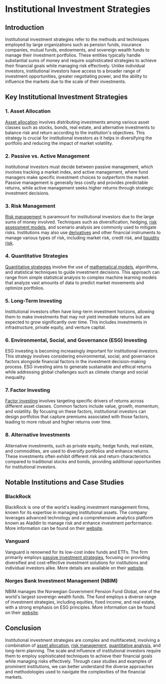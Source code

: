 # Institutional Investment Strategies

## Introduction
Institutional investment strategies refer to the methods and techniques employed by large organizations such as pension funds, insurance companies, mutual funds, endowments, and sovereign wealth funds to manage their investment portfolios. These entities typically handle substantial sums of money and require sophisticated strategies to achieve their financial goals while managing risk effectively. Unlike individual investors, institutional investors have access to a broader range of investment opportunities, greater negotiating power, and the ability to influence the markets due to the scale of their investments.

## Key Institutional Investment Strategies

### 1. **Asset Allocation**
[Asset allocation](../a/asset_allocation.md) involves distributing investments among various asset classes such as stocks, bonds, real estate, and alternative investments to balance risk and return according to the institution's objectives. This strategy is crucial for institutional investors as it helps in diversifying the portfolio and reducing the impact of market volatility.

### 2. **Passive vs. Active Management**
Institutional investors must decide between passive management, which involves tracking a market index, and active management, where fund managers make specific investment choices to outperform the market. Passive management is generally less costly and provides predictable returns, while active management seeks higher returns through strategic investment decisions.

### 3. **Risk Management**
[Risk management](../r/risk_management.md) is paramount for institutional investors due to the large sums of money involved. Techniques such as diversification, hedging, [risk assessment models](../r/risk_assessment_models.md), and scenario analysis are commonly used to mitigate risks. Institutions may also use [derivatives](../d/derivatives.md) and other financial instruments to manage various types of risk, including market risk, credit risk, and [liquidity risk](../l/liquidity_risk.md).

### 4. **Quantitative Strategies**
[Quantitative strategies](../q/quantitative_strategies_in_trading.md) involve the use of [mathematical models](../m/mathematical_models_in_trading.md), algorithms, and statistical techniques to guide investment decisions. This approach can range from simple statistical analysis to complex machine learning models that analyze vast amounts of data to predict market movements and optimize portfolios.

### 5. **Long-Term Investing**
Institutional investors often have long-term investment horizons, allowing them to make investments that may not yield immediate returns but are expected to grow significantly over time. This includes investments in infrastructure, private equity, and venture capital.

### 6. **Environmental, Social, and Governance (ESG) Investing**
ESG investing is becoming increasingly important for institutional investors. This strategy involves considering environmental, social, and governance factors alongside financial factors in the investment decision-making process. ESG investing aims to generate sustainable and ethical returns while addressing global challenges such as climate change and social inequality.

### 7. **Factor Investing**
[Factor investing](../f/factor_investing.md) involves targeting specific drivers of returns across different asset classes. Common factors include value, growth, momentum, and volatility. By focusing on these factors, institutional investors can design portfolios that capture premiums associated with those factors, leading to more robust and higher returns over time.

### 8. **Alternative Investments**
Alternative investments, such as private equity, hedge funds, real estate, and commodities, are used to diversify portfolios and enhance returns. These investments often exhibit different risk and return characteristics compared to traditional stocks and bonds, providing additional opportunities for institutional investors.

## Notable Institutions and Case Studies

### BlackRock
BlackRock is one of the world's leading investment management firms, known for its expertise in managing institutional assets. The company leverages advanced technology and a comprehensive analytics platform known as Aladdin to manage risk and enhance investment performance. More information can be found on their [website](https://www.blackrock.com).

### Vanguard
Vanguard is renowned for its low-cost index funds and ETFs. The firm primarily employs [passive investment strategies](../p/passive_investment_strategies.md), focusing on providing diversified and cost-effective investment solutions for institutions and individual investors alike. More details are available on their [website](https://www.vanguard.com).

### Norges Bank Investment Management (NBIM)
NBIM manages the Norwegian Government Pension Fund Global, one of the world's largest sovereign wealth funds. The fund employs a diverse range of investment strategies, including equities, fixed income, and real estate, with a strong emphasis on ESG principles. More information can be found on their [website](https://www.nbim.no).

## Conclusion
Institutional investment strategies are complex and multifaceted, involving a combination of [asset allocation](../a/asset_allocation.md), [risk management](../r/risk_management.md), [quantitative analysis](../q/quantitative_analysis.md), and long-term planning. The scale and influence of institutional investors require them to employ sophisticated techniques to achieve their financial goals while managing risks effectively. Through case studies and examples of prominent institutions, we can better understand the diverse approaches and methodologies used to navigate the complexities of the financial markets.
